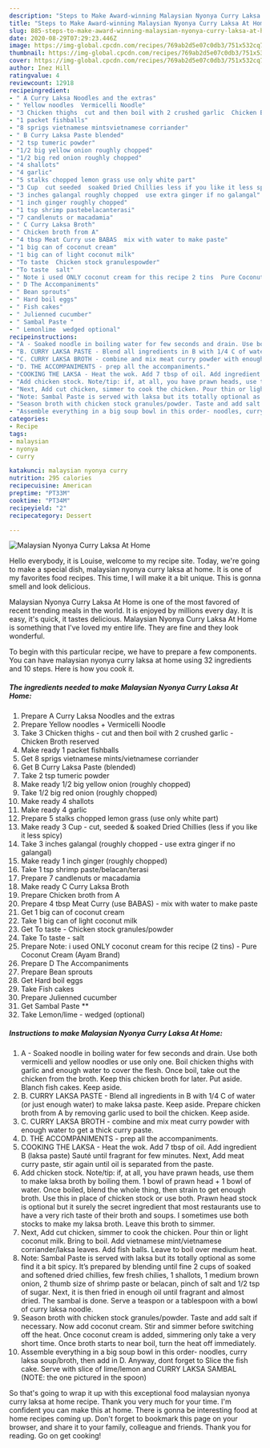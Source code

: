 ```yaml
---
description: "Steps to Make Award-winning Malaysian Nyonya Curry Laksa At Home"
title: "Steps to Make Award-winning Malaysian Nyonya Curry Laksa At Home"
slug: 885-steps-to-make-award-winning-malaysian-nyonya-curry-laksa-at-home
date: 2020-08-29T07:29:23.446Z
image: https://img-global.cpcdn.com/recipes/769ab2d5e07c0db3/751x532cq70/malaysian-nyonya-curry-laksa-at-home-recipe-main-photo.jpg
thumbnail: https://img-global.cpcdn.com/recipes/769ab2d5e07c0db3/751x532cq70/malaysian-nyonya-curry-laksa-at-home-recipe-main-photo.jpg
cover: https://img-global.cpcdn.com/recipes/769ab2d5e07c0db3/751x532cq70/malaysian-nyonya-curry-laksa-at-home-recipe-main-photo.jpg
author: Inez Hill
ratingvalue: 4
reviewcount: 12918
recipeingredient:
- " A Curry Laksa Noodles and the extras"
- " Yellow noodles  Vermicelli Noodle"
- "3 Chicken thighs  cut and then boil with 2 crushed garlic  Chicken Broth reserved"
- "1 packet fishballs"
- "8 sprigs vietnamese mintsvietnamese corriander"
- " B Curry Laksa Paste blended"
- "2 tsp tumeric powder"
- "1/2 big yellow onion roughly chopped"
- "1/2 big red onion roughly chopped"
- "4 shallots"
- "4 garlic"
- "5 stalks chopped lemon grass use only white part"
- "3 Cup  cut seeded  soaked Dried Chillies less if you like it less spicy"
- "3 inches galangal roughly chopped  use extra ginger if no galangal"
- "1 inch ginger roughly chopped"
- "1 tsp shrimp pastebelacanterasi"
- "7 candlenuts or macadamia"
- " C Curry Laksa Broth"
- " Chicken broth from A"
- "4 tbsp Meat Curry use BABAS  mix with water to make paste"
- "1 big can of coconut cream"
- "1 big can of light coconut milk"
- "To taste  Chicken stock granulespowder"
- "To taste  salt"
- " Note i used ONLY coconut cream for this recipe 2 tins  Pure Coconut Cream Ayam Brand"
- " D The Accompaniments"
- " Bean sprouts"
- " Hard boil eggs"
- " Fish cakes"
- " Julienned cucumber"
- " Sambal Paste "
- " Lemonlime  wedged optional"
recipeinstructions:
- "A - Soaked noodle in boiling water for few seconds and drain. Use both vermicelli and yellow noodles or use only one. Boil chicken thighs with garlic and enough water to cover the flesh. Once boil, take out the chicken from the broth. Keep this chicken broth for later. Put aside. Blanch fish cakes. Keep aside."
- "B. CURRY LAKSA PASTE - Blend all ingredients in B with 1/4 C of water (or just enough water) to make laksa paste. Keep aside. Prepare chicken broth from A by removing garlic used to boil the chicken. Keep aside."
- "C. CURRY LAKSA BROTH - combine and mix meat curry powder with enough water to get a thick curry paste."
- "D. THE ACCOMPANIMENTS - prep all the accompaniments."
- "COOKING THE LAKSA - Heat the wok. Add 7 tbsp of oil. Add ingredient B (laksa paste) Sauté until fragrant for few minutes. Next, Add meat curry paste, stir again until oil is separated from the paste."
- "Add chicken stock. Note/tip: if, at all, you have prawn heads, use them to make laksa broth by boiling them. 1 bowl of prawn head + 1 bowl of water. Once boiled, blend the whole thing, then strain to get enough broth. Use this in place of chicken stock or use both. Prawn head stock is optional but it surely the secret ingredient that most restaurants use to have a very rich taste of their broth and soups. I sometimes use both stocks to make my laksa broth. Leave this broth to simmer."
- "Next, Add cut chicken, simmer to cook the chicken. Pour thin or light coconut milk. Bring to boil. Add vietnamese mint/vietnamese corriander/laksa leaves. Add fish balls. Leave to boil over medium heat."
- "Note: Sambal Paste is served with laksa but its totally optional as some find it a bit spicy. It’s prepared by blending until fine 2 cups of soaked and softened dried chillies, few fresh chilies, 1 shallots, 1 medium brown onion, 2 thumb size of shrimp paste or belacan, pinch of salt and 1/2 tsp of sugar. Next, it is then fried in enough oil until fragrant and almost dried. The sambal is done. Serve a teaspon or a tablespoon with a bowl of curry laksa noodle."
- "Season broth with chicken stock granules/powder. Taste and add salt if necessary. Now add coconut cream. Stir and simmer before switching off the heat. Once coconut cream is added, simmering only take a very short time. Once broth starts to near boil, turn the heat off immediately."
- "Assemble everything in a big soup bowl in this order- noodles, curry laksa soup/broth, then add in D. Anyway, dont forget to Slice the fish cake. Serve with slice of lime/lemon and CURRY LAKSA SAMBAL (NOTE: the one pictured in the spoon)"
categories:
- Recipe
tags:
- malaysian
- nyonya
- curry

katakunci: malaysian nyonya curry 
nutrition: 295 calories
recipecuisine: American
preptime: "PT33M"
cooktime: "PT34M"
recipeyield: "2"
recipecategory: Dessert

---
```



![Malaysian Nyonya Curry Laksa At Home](https://img-global.cpcdn.com/recipes/769ab2d5e07c0db3/751x532cq70/malaysian-nyonya-curry-laksa-at-home-recipe-main-photo.jpg)

Hello everybody, it is Louise, welcome to my recipe site. Today, we're going to make a special dish, malaysian nyonya curry laksa at home. It is one of my favorites food recipes. This time, I will make it a bit unique. This is gonna smell and look delicious.



Malaysian Nyonya Curry Laksa At Home is one of the most favored of recent trending meals in the world. It is enjoyed by millions every day. It is easy, it's quick, it tastes delicious. Malaysian Nyonya Curry Laksa At Home is something that I've loved my entire life. They are fine and they look wonderful.


To begin with this particular recipe, we have to prepare a few components. You can have malaysian nyonya curry laksa at home using 32 ingredients and 10 steps. Here is how you cook it.

<!--inarticleads1-->

##### The ingredients needed to make Malaysian Nyonya Curry Laksa At Home:

1. Prepare  A Curry Laksa Noodles and the extras
1. Prepare  Yellow noodles + Vermicelli Noodle
1. Take 3 Chicken thighs - cut and then boil with 2 crushed garlic - Chicken Broth reserved
1. Make ready 1 packet fishballs
1. Get 8 sprigs vietnamese mints/vietnamese corriander
1. Get  B Curry Laksa Paste (blended)
1. Take 2 tsp tumeric powder
1. Make ready 1/2 big yellow onion (roughly chopped)
1. Take 1/2 big red onion (roughly chopped)
1. Make ready 4 shallots
1. Make ready 4 garlic
1. Prepare 5 stalks chopped lemon grass (use only white part)
1. Make ready 3 Cup - cut, seeded &amp; soaked Dried Chillies (less if you like it less spicy)
1. Take 3 inches galangal (roughly chopped - use extra ginger if no galangal)
1. Make ready 1 inch ginger (roughly chopped)
1. Take 1 tsp shrimp paste/belacan/terasi
1. Prepare 7 candlenuts or macadamia
1. Make ready  C Curry Laksa Broth
1. Prepare  Chicken broth from A
1. Prepare 4 tbsp Meat Curry (use BABAS) - mix with water to make paste
1. Get 1 big can of coconut cream
1. Take 1 big can of light coconut milk
1. Get To taste - Chicken stock granules/powder
1. Take To taste - salt
1. Prepare  Note: i used ONLY coconut cream for this recipe (2 tins) - Pure Coconut Cream (Ayam Brand)
1. Prepare  D The Accompaniments
1. Prepare  Bean sprouts
1. Get  Hard boil eggs
1. Take  Fish cakes
1. Prepare  Julienned cucumber
1. Get  Sambal Paste **
1. Take  Lemon/lime - wedged (optional)




<!--inarticleads2-->

##### Instructions to make Malaysian Nyonya Curry Laksa At Home:

1. A - Soaked noodle in boiling water for few seconds and drain. Use both vermicelli and yellow noodles or use only one. Boil chicken thighs with garlic and enough water to cover the flesh. Once boil, take out the chicken from the broth. Keep this chicken broth for later. Put aside. Blanch fish cakes. Keep aside.
1. B. CURRY LAKSA PASTE - Blend all ingredients in B with 1/4 C of water (or just enough water) to make laksa paste. Keep aside. Prepare chicken broth from A by removing garlic used to boil the chicken. Keep aside.
1. C. CURRY LAKSA BROTH - combine and mix meat curry powder with enough water to get a thick curry paste.
1. D. THE ACCOMPANIMENTS - prep all the accompaniments.
1. COOKING THE LAKSA - Heat the wok. Add 7 tbsp of oil. Add ingredient B (laksa paste) Sauté until fragrant for few minutes. Next, Add meat curry paste, stir again until oil is separated from the paste.
1. Add chicken stock. Note/tip: if, at all, you have prawn heads, use them to make laksa broth by boiling them. 1 bowl of prawn head + 1 bowl of water. Once boiled, blend the whole thing, then strain to get enough broth. Use this in place of chicken stock or use both. Prawn head stock is optional but it surely the secret ingredient that most restaurants use to have a very rich taste of their broth and soups. I sometimes use both stocks to make my laksa broth. Leave this broth to simmer.
1. Next, Add cut chicken, simmer to cook the chicken. Pour thin or light coconut milk. Bring to boil. Add vietnamese mint/vietnamese corriander/laksa leaves. Add fish balls. Leave to boil over medium heat.
1. Note: Sambal Paste is served with laksa but its totally optional as some find it a bit spicy. It’s prepared by blending until fine 2 cups of soaked and softened dried chillies, few fresh chilies, 1 shallots, 1 medium brown onion, 2 thumb size of shrimp paste or belacan, pinch of salt and 1/2 tsp of sugar. Next, it is then fried in enough oil until fragrant and almost dried. The sambal is done. Serve a teaspon or a tablespoon with a bowl of curry laksa noodle.
1. Season broth with chicken stock granules/powder. Taste and add salt if necessary. Now add coconut cream. Stir and simmer before switching off the heat. Once coconut cream is added, simmering only take a very short time. Once broth starts to near boil, turn the heat off immediately.
1. Assemble everything in a big soup bowl in this order- noodles, curry laksa soup/broth, then add in D. Anyway, dont forget to Slice the fish cake. Serve with slice of lime/lemon and CURRY LAKSA SAMBAL (NOTE: the one pictured in the spoon)




So that's going to wrap it up with this exceptional food malaysian nyonya curry laksa at home recipe. Thank you very much for your time. I'm confident you can make this at home. There is gonna be interesting food at home recipes coming up. Don't forget to bookmark this page on your browser, and share it to your family, colleague and friends. Thank you for reading. Go on get cooking!
